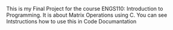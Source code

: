 This is my Final Project for the course ENGS110: Introduction to Programming. 
It is about Matrix Operations using C. 
You can see Intstructions how to use this in Code Documantation

